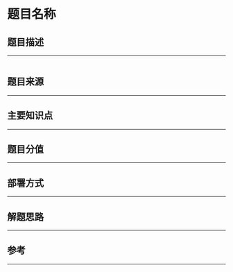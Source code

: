 # 题目名称

## 题目描述
---
```

```

## 题目来源
---


## 主要知识点
---


## 题目分值
---


## 部署方式
---


## 解题思路
---


## 参考
---
